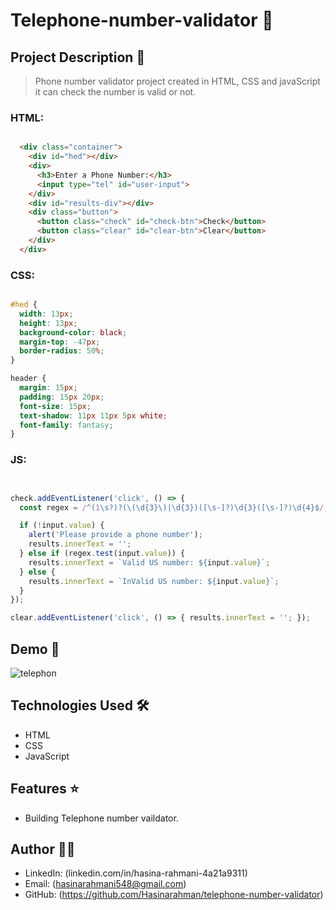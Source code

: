 # Telephone-number-validator 🚀

## Project Description 📝

> Phone number validator project created in HTML, CSS and javaScript it can check the number is valid or not.

### HTML:
```html

  <div class="container">
    <div id="hed"></div>
    <div>
      <h3>Enter a Phone Number:</h3>
      <input type="tel" id="user-input">
    </div>
    <div id="results-div"></div>
    <div class="button">
      <button class="check" id="check-btn">Check</button>
      <button class="clear" id="clear-btn">Clear</button>
    </div>
  </div>
```
### CSS:
```css

#hed {
  width: 13px;
  height: 13px;
  background-color: black;
  margin-top: -47px;
  border-radius: 50%;
}

header {
  margin: 15px;
  padding: 15px 20px;
  font-size: 15px;
  text-shadow: 11px 11px 5px white;
  font-family: fantasy;
}

```
### JS:
```javascript


check.addEventListener('click', () => {
  const regex = /^(1\s?)?(\(\d{3}\)|\d{3})([\s-]?)\d{3}([\s-]?)\d{4}$/;

  if (!input.value) {
    alert('Please provide a phone number');
    results.innerText = '';
  } else if (regex.test(input.value)) {
    results.innerText = `Valid US number: ${input.value}`;
  } else {
    results.innerText = `InValid US number: ${input.value}`;
  }
});

clear.addEventListener('click', () => { results.innerText = ''; });

```

## Demo 📸

![telephon](https://github.com/Hasinarahman/telephone-number-validator/assets/168626170/3e9ef0be-4fdd-4de4-a588-722e14ef3583)

## Technologies Used 🛠️

- HTML
- CSS
- JavaScript

## Features ⭐

- Building Telephone number vaildator.

## Author 👩‍💻


- LinkedIn: (linkedin.com/in/hasina-rahmani-4a21a9311)
- Email: (hasinarahmani548@gmail.com)
- GitHub: (https://github.com/Hasinarahman/telephone-number-validator)


